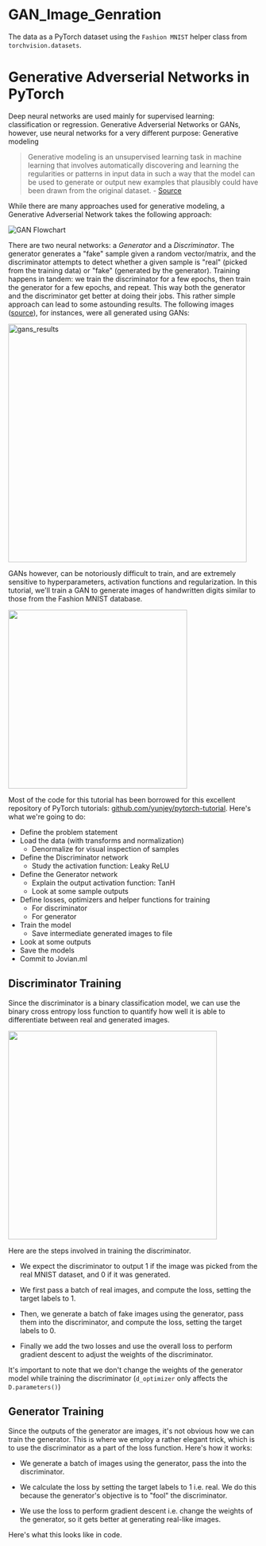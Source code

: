 # GAN_Image_Genration
 The data as a PyTorch dataset using the `Fashion MNIST` helper class from `torchvision.datasets`.

 # Generative Adverserial Networks in PyTorch

Deep neural networks are used mainly for supervised learning: classification or regression. Generative Adverserial Networks or GANs, however, use neural networks for a very different purpose: Generative modeling

> Generative modeling is an unsupervised learning task in machine learning that involves automatically discovering and learning the regularities or patterns in input data in such a way that the model can be used to generate or output new examples that plausibly could have been drawn from the original dataset. - [Source](https://machinelearningmastery.com/what-are-generative-adversarial-networks-gans/)

While there are many approaches used for generative modeling, a Generative Adverserial Network takes the following approach:

![GAN Flowchart](https://i.imgur.com/6NMdO9u.png)

There are two neural networks: a *Generator* and a *Discriminator*. The generator generates a "fake" sample given a random vector/matrix, and the discriminator attempts to detect whether a given sample is "real" (picked from the training data) or "fake" (generated by the generator). Training happens in tandem: we train the discriminator for a few epochs, then train the generator for a few epochs, and repeat. This way both the generator and the discriminator get better at doing their jobs. This rather simple approach can lead to some astounding results. The following images ([source](https://machinelearningmastery.com/resources-for-getting-started-with-generative-adversarial-networks/)), for instances, were all generated using GANs:

<img src="https://3qeqpr26caki16dnhd19sv6by6v-wpengine.netdna-ssl.com/wp-content/uploads/2019/04/Example-of-Photorealistic-Human-Faces-Generated-by-a-GAN.png" alt="gans_results" width="480">


GANs however, can be notoriously difficult to train, and are extremely sensitive to hyperparameters, activation functions and regularization. In this tutorial, we'll train a GAN to generate images of handwritten digits similar to those from the Fashion MNIST database.

<img src="https://datasets.activeloop.ai/wp-content/uploads/2022/09/Fashion-MNIST-dataset-Activeloop-Platform-visualization-image.webp" width="360" >

Most of the code for this tutorial has been borrowed for this excellent repository of PyTorch tutorials: [github.com/yunjey/pytorch-tutorial](https://github.com/yunjey/pytorch-tutorial). Here's what we're going to do:

* Define the problem statement
* Load the data (with transforms and normalization)
    * Denormalize for visual inspection of samples
* Define the Discriminator network
    * Study the activation function: Leaky ReLU
* Define the Generator network
    * Explain the output activation function: TanH
    * Look at some sample outputs
* Define losses, optimizers and helper functions for training
    * For discriminator
    * For generator
* Train the model
    * Save intermediate generated images to file
* Look at some outputs
* Save the models
* Commit to Jovian.ml


## Discriminator Training

Since the discriminator is a binary classification model, we can use the binary cross entropy loss function to quantify how well it is able to differentiate between real and generated images.

<img src="https://image.slidesharecdn.com/chrishokamp-dublinnlp3-160805110319/95/task-based-learning-for-nlp-going-beyond-cross-entropy-chris-hokamp-10-638.jpg?cb=1470395213" width="420" >


Here are the steps involved in training the discriminator.

- We expect the discriminator to output 1 if the image was picked from the real MNIST dataset, and 0 if it was generated.

- We first pass a batch of real images, and compute the loss, setting the target labels to 1.

- Then, we generate a batch of fake images using the generator, pass them into the discriminator, and compute the loss, setting the target labels to 0.

- Finally we add the two losses and use the overall loss to perform gradient descent to adjust the weights of the discriminator.

It's important to note that we don't change the weights of the generator model while training the discriminator (`d_optimizer` only affects the `D.parameters()`)


## Generator Training

Since the outputs of the generator are images, it's not obvious how we can train the generator. This is where we employ a rather elegant trick, which is to use the discriminator as a part of the loss function. Here's how it works:

- We generate a batch of images using the generator, pass the into the discriminator.

- We calculate the loss by setting the target labels to 1 i.e. real. We do this because the generator's objective is to "fool" the discriminator.

- We use the loss to perform gradient descent i.e. change the weights of the generator, so it gets better at generating real-like images.

Here's what this looks like in code.
